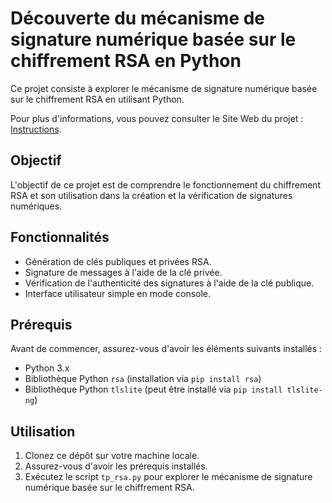 # Découverte du mécanisme de signature numérique basée sur le chiffrement RSA en Python

Ce projet consiste à explorer le mécanisme de signature numérique basée sur le chiffrement RSA en utilisant Python.

Pour plus d'informations, vous pouvez consulter le Site Web du projet : [Instructions](https://cedricvanrompay.gitlab.io/tp-rsa/instructions.html).

## Objectif

L'objectif de ce projet est de comprendre le fonctionnement du chiffrement RSA et son utilisation dans la création et la vérification de signatures numériques.

## Fonctionnalités

- Génération de clés publiques et privées RSA.
- Signature de messages à l'aide de la clé privée.
- Vérification de l'authenticité des signatures à l'aide de la clé publique.
- Interface utilisateur simple en mode console.

## Prérequis

Avant de commencer, assurez-vous d'avoir les éléments suivants installés :

- Python 3.x
- Bibliothèque Python `rsa` (installation via `pip install rsa`)
- Bibliothèque Python `tlslite` (peut être installé via `pip install tlslite-ng`)


## Utilisation

1. Clonez ce dépôt sur votre machine locale.
2. Assurez-vous d'avoir les prérequis installés.
3. Exécutez le script `tp_rsa.py` pour explorer le mécanisme de signature numérique basée sur le chiffrement RSA.


